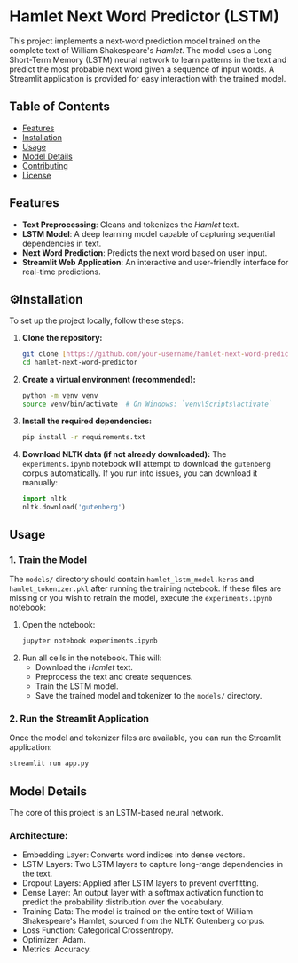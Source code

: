 # Hamlet Next Word Predictor (LSTM)

This project implements a next-word prediction model trained on the complete text of William Shakespeare's *Hamlet*. The model uses a Long Short-Term Memory (LSTM) neural network to learn patterns in the text and predict the most probable next word given a sequence of input words. A Streamlit application is provided for easy interaction with the trained model.

## Table of Contents

- [Features](#-features)
- [Installation](#-installation)
- [Usage](#-usage)
- [Model Details](#-model-details)
- [Contributing](#-contributing)
- [License](#-license)

## Features

- **Text Preprocessing**: Cleans and tokenizes the *Hamlet* text.
- **LSTM Model**: A deep learning model capable of capturing sequential dependencies in text.
- **Next Word Prediction**: Predicts the next word based on user input.
- **Streamlit Web Application**: An interactive and user-friendly interface for real-time predictions.

## ⚙Installation

To set up the project locally, follow these steps:

1.  **Clone the repository:**

    ```bash
    git clone [https://github.com/your-username/hamlet-next-word-predictor.git](https://github.com/your-username/hamlet-next-word-predictor.git)
    cd hamlet-next-word-predictor
    ```

2.  **Create a virtual environment (recommended):**

    ```bash
    python -m venv venv
    source venv/bin/activate  # On Windows: `venv\Scripts\activate`
    ```

3.  **Install the required dependencies:**

    ```bash
    pip install -r requirements.txt
    ```

4.  **Download NLTK data (if not already downloaded):**
    The `experiments.ipynb` notebook will attempt to download the `gutenberg` corpus automatically. If you run into issues, you can download it manually:
    ```python
    import nltk
    nltk.download('gutenberg')
    ```

## Usage

### 1. Train the Model

The `models/` directory should contain `hamlet_lstm_model.keras` and `hamlet_tokenizer.pkl` after running the training notebook. If these files are missing or you wish to retrain the model, execute the `experiments.ipynb` notebook:

1.  Open the notebook:
    ```bash
    jupyter notebook experiments.ipynb
    ```
2.  Run all cells in the notebook. This will:
    * Download the *Hamlet* text.
    * Preprocess the text and create sequences.
    * Train the LSTM model.
    * Save the trained model and tokenizer to the `models/` directory.

### 2. Run the Streamlit Application

Once the model and tokenizer files are available, you can run the Streamlit application:

```bash
streamlit run app.py
```

## Model Details
The core of this project is an LSTM-based neural network.

### Architecture:

  * Embedding Layer: Converts word indices into dense vectors.
  * LSTM Layers: Two LSTM layers to capture long-range dependencies in the text.
  * Dropout Layers: Applied after LSTM layers to prevent overfitting.
  * Dense Layer: An output layer with a softmax activation function to predict the probability distribution over the vocabulary.
  * Training Data: The model is trained on the entire text of William Shakespeare's Hamlet, sourced from the NLTK Gutenberg corpus.
  * Loss Function: Categorical Crossentropy.
  * Optimizer: Adam.
  * Metrics: Accuracy.
